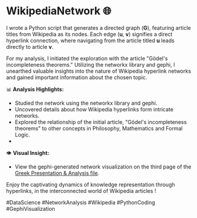 # WikipediaNetwork 🌐

I wrote a Python script that generates a directed graph (**G**), featuring article titles from Wikipedia as its nodes. Each edge (**u**, **v**) signifies a direct hyperlink connection, where navigating from the article titled **u** leads directly to article **v**.

For my analysis, I initiated the exploration with the article "Gödel's incompleteness theorems." Utilizing the networkx library and gephi, I unearthed valuable insights into the nature of Wikipedia hyperlink networks and gained important information about the chosen topic.

📊 **Analysis Highlights:**
- Studied the network using the networkx library and gephi.
- Uncovered details about how Wikipedia hyperlinks form intricate networks.
- Explored the relationship of the initial article, "Gödel's incompleteness theorems" to other concepts in Philosophy, Mathematics and Formal Logic.
- 
👁️ **Visual Insight:**
- View the gephi-generated network visualization on the third page of the [Greek Presentation & Analysis file](greek_Presentation&analysis.pdf).

Enjoy the captivating dynamics of knowledge representation through hyperlinks, in the interconnected world of Wikipedia articles !

#DataScience #NetworkAnalysis #Wikipedia #PythonCoding #GephiVisualization
